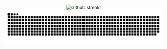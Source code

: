 <!-- [![Martellato's GitHub stats-Dark](https://github-readme-stats.vercel.app/api?username=martellato&hide=stars,issues&count_private=true&show_icons=true&theme=dark#gh-dark-mode-only&include_all_commits=true)](https://github.com/anuraghazra/github-readme-stats#gh-dark-mode-only)
[![Martellato's GitHub stats-Light](https://github-readme-stats.vercel.app/api?username=martellato&hide=stars,issues&count_private=true&show_icons=true&include_all_commits=true&theme=default#gh-light-mode-only)](https://github.com/anuraghazra/github-readme-stats#gh-light-mode-only) -->

<p align="center">
  <picture>
    <source media="(prefers-color-scheme: dark)" srcset="https://github-readme-streak-stats.herokuapp.com/?user=martellato&theme=github-dark">
    <img alt="Github streak!" src="https://github-readme-streak-stats.herokuapp.com/?user=martellato&theme=github-light">
  </picture>
  <picture>
    <source media="(prefers-color-scheme: dark)" srcset="https://github.com/martellato/martellato/blob/output/github-contribution-grid-snake-dark.svg">
    <img alt="Github streak!" src="https://github.com/martellato/martellato/blob/output/github-contribution-grid-snake.svg">
  </picture>
</p>

<!-- ![Snake animation](https://github.com/martellato/martellato/blob/output/github-contribution-snake.svg) -->

<!-- ![GitHub Snake Light](https://github.com/martellato/martellato/blob/output/github-contribution-grid-snake.svg#gh-light-mode-only)
![GitHub Snake Dark](https://github.com/martellato/martellato/blob/output/github-contribution-grid-snake-dark.svg?palette=github-dark#gh-dark-mode-only) -->

<!--
**martellato/martellato** is a ✨ _special_ ✨ repository because its `README.md` (this file) appears on your GitHub profile.

Here are some ideas to get you started:

- 🔭 I’m currently working on ...
- 🌱 I’m currently learning ...
- 👯 I’m looking to collaborate on ...
- 🤔 I’m looking for help with ...
- 💬 Ask me about ...
- 📫 How to reach me: ...
- 😄 Pronouns: ...
- ⚡ Fun fact: ...
-->
